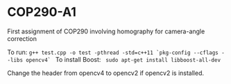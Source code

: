 # COP290-A1
First assignment of COP290 involving homography for camera-angle correction

To run: ```g++ test.cpp -o test -pthread -std=c++11 `pkg-config --cflags --libs opencv4` ```
To install Boost: ``` sudo apt-get install libboost-all-dev```

Change the header from opencv4 to opencv2 if opencv2 is installed.
